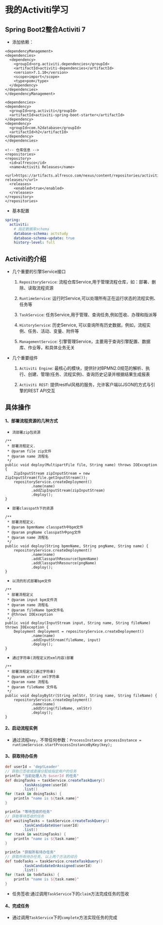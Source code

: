# 我的Activiti学习

## Spring Boot2整合Activiti 7

-   添加依赖：

```
<dependencyManagement>
<dependencies>
  <dependency>
    <groupId>org.activiti.dependencies</groupId>
    <artifactId>activiti-dependencies</artifactId>
    <version>7.1.10</version>
    <scope>import</scope>
    <type>pom</type>
  </dependency>
</dependencies>
</dependencyManagement>

<dependencies>
<dependency>
  <groupId>org.activiti</groupId>
  <artifactId>activiti-spring-boot-starter</artifactId>
</dependency>
<dependency>
  <groupId>com.h2database</groupId>
  <artifactId>h2</artifactId>
</dependency>
</dependencies>

<!-- 仓库信息 -->
<repositories>
<repository>
  <id>alfresco</id>
  <name>Activiti Releases</name>
  <url>https://artifacts.alfresco.com/nexus/content/repositories/activiti-releases/</url>
  <releases>
    <enabled>true</enabled>
  </releases>
</repository>
</repositories>
```

-   基本配置

```yaml
spring:
  activiti:
    # 指定数据库schema
    database-schema: actstudy
    database-schema-update: true
    history-level: full
```

## Activiti的介绍

-   几个重要的引擎Service接口

    1.  `RepositoryService`: 流程仓库Service,用于管理流程仓库，如：部署、删除、读取流程资源
    
    2.  `RuntimeService`: 运行时Service,可以处理所有正在运行状态的流程实例、任务等
    
    3.  `TaskService`: 任务Service,用于管理、查询任务,例如签收、办理和指派等
    
    4. `HistoryService`: 历史Service, 可以查询所有历史数据，例如，流程实例、任务、活动、变量、附件等
    
    5.  `ManagementService`: 引擎管理Service，主要用于查询引擎配置、数据库、作业等，和具体业务无关
    
-   几个重要组件

    1.  `Activiti Engine`: 最核心的模块，提供针对BPMN2.0规范的解析、执行、创建、管理(任务、流程实例)、查询历史记录并根据结果生成报表
    
    2.  `Activiti REST`: 提供restful风格的服务，允许客户端以JSON的方式与引擎的REST API交互
    
## 具体操作

#### 1、部署流程资源的几种方式

-   `流部署zip包资源`

```
/**
 * 部署流程定义.
 * @param file zip文件
 * @param name 流程名
 */
public void deploy(MultipartFile file, String name) throws IOException {
    ZipInputStream zipInputStream = new ZipInputStream(file.getInputStream());
    repositoryService.createDeployment()
            .name(name)
            .addZipInputStream(zipInputStream)
            .deploy();
}
```

-   `部署classpath下的资源`

```
/**
 * 部署流程定义.
 * @param bpmnName classpath中bpm文件
 * @param pngName classpath中png文件
 * @param name 流程名
 */
public void deploy(String bpmnName, String pngName, String name) {
    repositoryService.createDeployment()
            .name(name)
            .addClasspathResource(bpmnName)
            .addClasspathResource(pngName)
            .deploy();
}
```

-   `以流的形式部署bpm文件`

```
/**
 * 部署流程定义
 * @param input bpm文件流
 * @param name 流程名
 * @param fileName bpm文件名
 * @throws IOException
 */
public void deploy(InputStream input, String name, String fileName) throws IOException {
    Deployment deployment = repositoryService.createDeployment()
            .name(name)
            .addInputStream(fileName, input)
            .deploy();
}
```

-   `通过字符串(流程定义的xml内容)部署`

```
/**
 * 部署流程定义(通过字符串)
 * @param xmlStr xml字符串
 * @param name 流程名
 * @param fileName 文件名
 */
public void deployByStr(String xmlStr, String name, String fileName) {
    repositoryService.createDeployment()
            .name(name)
            .addString(fileName, xmlStr)
            .deploy();
}
```

#### 2、启动流程实例

-   通过流程`key`，不带任何参数：`ProcessInstance processInstance = runtimeService.startProcessInstanceByKey(key);`

#### 3、获取待办任务

```groovy
def userId = 'deptLeader'
// 获取已签收或直接分配给指定用户的任务
println "当前处理人为 $userId 的任务"
def doingTasks = taskService.createTaskQuery()
        .taskAssignee(userId)
        .list()
for (task in doingTasks) {
    println "name is ${task.name}"
}

println "等待签收的任务"
// 获取等待签收的任务
def waitingTasks = taskService.createTaskQuery()
        .taskCandidateUser(userId)
        .list()
for (task in waitingTasks) {
    println "name is ${task.name}"
}

println "获取所有待办任务"
// 获取所有待办任务, 以上两个方法的综合
def todoTasks = taskService.createTaskQuery()
        .taskCandidateOrAssigned(userId)
        .list()
for (task in todoTasks) {
    println "name is ${task.name}"
}
```

-   任务签收:通过调用`TaskService`下的`claim`方法完成任务的签收

#### 4、完成任务

-   通过调用`TaskService`下的`complete`方法实现任务的完成


